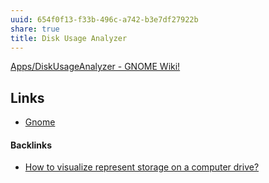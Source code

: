 ```yaml
---
uuid: 654f0f13-f33b-496c-a742-b3e7df27922b
share: true
title: Disk Usage Analyzer
---
```

[Apps/DiskUsageAnalyzer - GNOME Wiki!](https://wiki.gnome.org/Apps/DiskUsageAnalyzer)


## Links

* [Gnome](../eb67c211-8651-42cc-b512-1ff655f7a537)

#### Backlinks

* [How to visualize represent storage on a computer drive?](/f4753c78-856b-4dcb-813e-4be6a80db023)